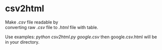 csv2html
========

Make *.csv* file readable by   
converting raw *.csv* file to *.html* file with table.

Use examples: *python csv2html.py google.csv* then google.csv.html will be in your directory.
